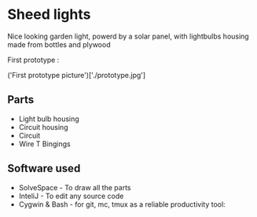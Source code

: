 # Sheed lights



Nice looking garden light, powerd by a solar panel, with lightbulbs housing made from bottles and plywood

First prototype : 

('First prototype picture')['./prototype.jpg']

## Parts

 - Light bulb housing
 - Circuit housing
 - Circuit
 - Wire T Bingings

## Software used

 - SolveSpace - To draw all the parts
 - InteliJ - To edit any source code
 - Cygwin & Bash - for git, mc, tmux as a reliable productivity tool:
